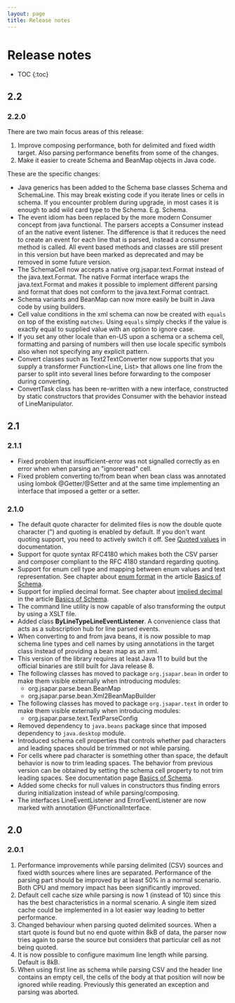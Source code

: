 ```yaml
---
layout: page
title: Release notes
---
```

# Release notes
* TOC
{:toc}

## 2.2
### 2.2.0
There are two main focus areas of this release:
1. Improve composing performance, both for delimited and fixed width target. Also parsing performance
benefits from some of the changes.
2. Make it easier to create Schema and BeanMap objects in Java code.

These are the specific changes:
* Java generics has been added to the Schema base classes Schema and SchemaLine.
This may break existing code if you iterate lines or cells in schema.
If you encounter problem during upgrade, in most cases it is enough to add wild card type <?> to the Schema. E.g. Schema<?>.
* The event idiom has been replaced by the more modern Consumer concept from java functional. The parsers accepts a Consumer instead 
of an the native event listener. The difference is that it reduces the need to create an event for each line that is parsed, instead 
a consumer method is called. All event based methods and classes are still present in this version but have been marked as deprecated and may be removed in some future version.      
* The SchemaCell now accepts a native org.jsapar.text.Format instead of the java.text.Format. The native Format interface 
wraps the java.text.Format and makes it possible to implement different parsing 
and format that does not conform to the java.text.Format contract.
* Schema variants and BeanMap can now more easily be built in Java code by using builders.
* Cell value conditions in the xml schema can now be created with `equals` on top of the existing `matches`. Using `equals` simply checks if the value is exactly equal to supplied value with an option to ignore case.
* If you set any other locale than en-US upon a schema or a schema cell, formatting and parsing of numbers will then use locale specific symbols also when not specifying any explicit pattern.
* Convert classes such as Text2TextConverter now supports that you supply a transformer Function<Line, List<Line>> that 
allows one line from the parser to split into several lines before forwarding to the composer during converting.
* ConvertTask class has been re-written with a new interface, constructed by static constructors that provides Consumer with the behavior instead of LineManipulator. 
## 2.1
### 2.1.1
* Fixed problem that insufficient-error was not signalled correctly as en error when when parsing an "ignoreread" cell.
* Fixed problem converting to/from bean when bean class was annotated using lombok @Getter/@Setter and at the same time 
implementing an interface that imposed a getter or a setter.

### 2.1.0
* The default quote character for delimited files is now the double quote character (") and quoting is enabled by default.
 If you don't want quoting support, you need to actively switch it off. See [Quoted values](basics_schema#quoted-values) in documentation.
* Support for quote syntax RFC4180 which makes both the CSV parser and composer compliant to the RFC 4180 standard regarding quoting.
* Support for enum cell type and mapping between enum values and text representation. See chapter about [enum format](basics_schema#enum-format) in the article [Basics of Schema](basics_schema).
* Support for implied decimal format. See chapter about [implied decimal](basics_schema#implied-decimal) in the article [Basics of Schema](basics_schema).
* The command line utility is now capable of also transforming the output by using a XSLT file.
* Added class **ByLineTypeLineEventListener**. A convenience class that acts as a subscription hub for line parsed events.
* When converting to and from java beans, it is now possible to map schema line types and 
 cell names by using annotations in the target class instead of providing a bean map as an xml. 
* This version of the library requires at least Java 11 to build but the official binaries are still built for Java release 8.
* The following classes has moved to package `org.jsapar.bean` in order to make them visible externally when introducing modules: 
  * org.jsapar.parse.bean.BeanMap
  * org.jsapar.parse.bean.Xml2BeanMapBuilder
* The following classes has moved to package `org.jsapar.text` in order to make them visible externally when introducing modules: 
  * org.jsapar.parse.text.TextParseConfig
* Removed dependency to `java.beans` package since that imposed dependency to `java.desktop` module.
* Introduced schema cell properties that controls whether pad characters and leading spaces should be trimmed or not while parsing.
* For cells where pad character is something other than space, the default behavior is now to trim leading spaces. The behavior from previous version can be 
obtained by setting the schema cell property to not trim leading spaces. See documentation page [Basics of Schema](basics_schema). 
* Added some checks for null values in constructors thus finding errors during initialization instead of while parsing/composing.
* The interfaces LineEventListener and ErrorEventListener are now marked with annotation @FunctionalInterface. 
## 2.0
### 2.0.1
1. Performance improvements while parsing delimited (CSV) sources and fixed width sources where lines are separated. 
Performance of the parsing part should be improved by at least 50% in a normal scenario. Both CPU and memory impact has been significantly improved.
1. Default cell cache size while parsing is now 1 (instead of 10) since this has the best characteristics in a normal scenario. A single item sized cache could be implemented in a lot easier way leading to better performance.  
1. Changed behaviour when parsing quoted delimited sources. When a start quote is found but no end quote within 8kB of data, the parser now
tries again to parse the source but considers that particular cell as not being quoted.
1. It is now possible to configure maximum line length while parsing. Default is 8kB.
1. When using first line as schema while parsing CSV and the header line 
contains an empty cell, the cells of the body at that position will now 
be ignored while reading. Previously this generated an exception and parsing was aborted.
